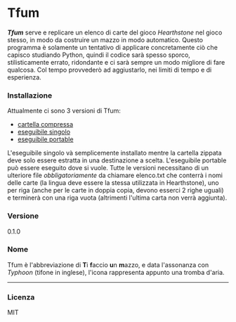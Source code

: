 ﻿# Tfum

***Tfum***  serve e replicare un elenco di carte del gioco *Hearthstone* nel gioco stesso, in modo da costruire un mazzo in modo automatico.
Questo programma è solamente un tentativo di applicare concretamente ciò che capisco studiando Python, quindi il codice sarà spesso sporco, stilisticamente errato, ridondante e ci sarà sempre un modo migliore di fare qualcosa. Col tempo provvederò ad aggiustarlo, nei limiti di tempo e di esperienza.


### Installazione
Attualmente ci sono 3 versioni di Tfum:
* [cartella compressa](https://github.com/dan-iz/tfum/blob/master/Tfum.zip)
* [eseguibile singolo](https://github.com/dan-iz/tfum/blob/master/Tfum.exe)
* [eseguibile portable](https://github.com/dan-iz/tfum/blob/master/Tfum_Portable.exe)

L'eseguibile singolo và semplicemente installato mentre la cartella zippata deve solo essere estratta in una destinazione a scelta. L'eseguibile portable può essere eseguito dove si vuole.
Tutte le versioni necessitano di un ulteriore file *obbligatoriamente* da chiamare elenco.txt che conterrà i nomi delle carte (la lingua deve essere la stessa utilizzata in Hearthstone), uno per riga (anche per le carte in doppia copia, devono esserci 2 righe uguali) e terminerà con una riga vuota (altrimenti l'ultima carta non verrà aggiunta).


### Versione
0.1.0


### Nome
Tfum è l'abbreviazione di **T**i **f**accio **u**n **m**azzo, e data l'assonanza con *Typhoon* (tifone in inglese), l'icona rappresenta appunto una tromba d'aria.


---
### Licenza
MIT
